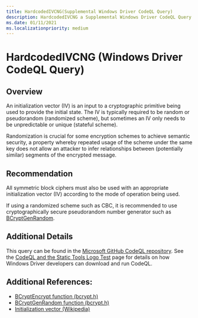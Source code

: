 ```yaml
---
title: HardcodedIVCNG(Supplemental Windows Driver CodeQL Query)
description: HardcodedIVCNG a Supplemental Windows Driver CodeQL Query
ms.date: 01/11/2021
ms.localizationpriority: medium
---
```


# HardcodedIVCNG (Windows Driver CodeQL Query)

## Overview

An initialization vector (IV) is an input to a cryptographic primitive being used to provide the initial state. The IV is typically required to be random or pseudorandom (randomized scheme), but sometimes an IV only needs to be unpredictable or unique (stateful scheme).

Randomization is crucial for some encryption schemes to achieve semantic security, a property whereby repeated usage of the scheme under the same key does not allow an attacker to infer relationships between (potentially similar) segments of the encrypted message.

## Recommendation

All symmetric block ciphers must also be used with an appropriate initialization vector (IV) according to the mode of operation being used.

If using a randomized scheme such as CBC, it is recommended to use cryptographically secure pseudorandom number generator such as [BCryptGenRandom](/windows/win32/api/bcrypt/nf-bcrypt-bcryptgenrandom).

## Additional Details

This query can be found in the [Microsoft GitHub CodeQL repository](https://github.com/microsoft/Windows-Driver-Developer-Supplemental-Tools).  See the [CodeQL and the Static Tools Logo Test](./static-tools-and-codeql.md) page for details on how Windows Driver developers can download and run CodeQL.

## Additional References:

- [BCryptEncrypt function (bcrypt.h)](/windows/win32/api/bcrypt/nf-bcrypt-bcryptencrypt)
- [BCryptGenRandom function (bcrypt.h)](/windows/win32/api/bcrypt/nf-bcrypt-bcryptgenrandom)
- [Initialization vector (Wikipedia)](https://en.wikipedia.org/wiki/Initialization_vector)